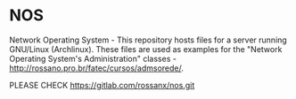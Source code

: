 # NOS
Network Operating System - This repository hosts files for a server running GNU/Linux (Archlinux). These files are used as examples for the "Network Operating System's Administration" classes - http://rossano.pro.br/fatec/cursos/admsorede/.

PLEASE CHECK https://gitlab.com/rossanx/nos.git
